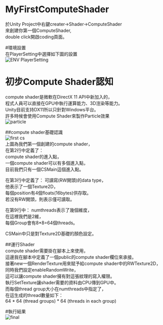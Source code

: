 # MyFirstComputeShader
於Unity Project中右鍵creater->Shader->ComputeShader  
來創建你第一個ComputeShader,  
double click開啟coding頁面。  

#環境設置  
在PlayerSetting中選擇如下圖的設置  
![ENV PlayerSetting](http://imgur.com/hDhidql.jpg)

# 初步Compute Shader認知 
compute shader是微軟在DirectX 11 API中新加入的，  
程式人員可以直接在GPU中執行運算能力、3D渲染等能力。  
Unity目前支持DX11所以只針對Windows平台。  
許多時候會使用Compute Shader來製作Particle效果  
![particle](http://imgur.com/FKJORjF.jpg)  

##compute shader基礎認識  
![first cs](http://imgur.com/oCzBdbt.jpg)  
上圖為我們第一個創建的compute shader，  
在第2行中定義了：  
compute shader的進入點，  
一個compute shader可以有多個進入點，    
目前我們只有一個CSMain這個進入點。  

在第3行中定義了：
可讀寫(RW開頭)的data type，  
他表示了一個Texture2D，  
每個position有4個floats(16bytes)供存取。  
若沒有RW開頭，則表示僅可讀取。  

在第9行中：
numthreads表示了幾個維度，  
在這裡我們是2維，  
每個Group會有8*8=64個threads。  

CSMain中只是對Texture2D基礎的顏色設定。  

##運行Shader  
compute shader需要掛在腳本上來使用，  
這邊我在腳本中定義了一個public的compute shader欄位來承接。  
接著new一個RenderTexture用來賦予給compute shader中的RWTexture2D，  
同時我們設定enableRandomWrite，  
這可以讓compute shader擁有對這張紋理的寫入權限。  
執行SetTexture讓shader需要的資料由CPU傳到GPU中。  
而每個thread group大小在numthreads中指定了，  
在這生成的thread數量如下：  
64 * 64 (thread groups) * 64 (threads in each group)

#執行結果  
![final](http://imgur.com/zEvXXD5.jpg)
